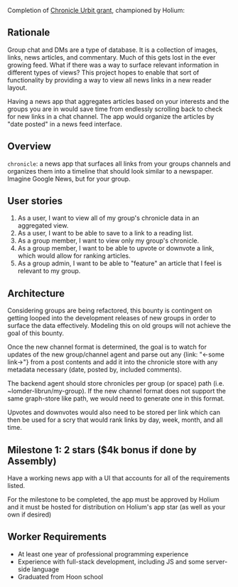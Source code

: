 Completion of [Chronicle Urbit grant](https://web.archive.org/web/20230915115338/https://urbit.org/grants/chronicle), championed by Holium:

## Rationale

Group chat and DMs are a type of database. It is a collection of images, links, news articles, and commentary.
Much of this gets lost in the ever growing feed. What if there was a way to surface relevant information in different
types of views? This project hopes to enable that sort of functionality by providing a way to view all news links in a
new reader layout.

Having a news app that aggregates articles based on your interests and the groups you are in would save time from
endlessly scrolling back to check for new links in a chat channel. The app would organize the articles by
"date posted" in a news feed interface.

## Overview

`chronicle`: a news app that surfaces all links from your groups channels and organizes them into a timeline that should look similar to a newspaper. Imagine Google News, but for your group.

## User stories

1. As a user, I want to view all of my group's chronicle data in an aggregated view.
2. As a user, I want to be able to save to a link to a reading list.
3. As a group member, I want to view only my group's chronicle.
4. As a group member, I want to be able to upvote or downvote a link, which would allow for ranking articles.
5. As a group admin, I want to be able to "feature" an article that I feel is relevant to my group.

## Architecture

Considering groups are being refactored, this bounty is contingent on getting looped into the development releases of new groups in order to surface the data effectively. Modeling this on old groups will not achieve the goal of this bounty.

Once the new channel format is determined, the goal is to watch for updates of the new group/channel agent and parse out any {link: "<-some link->"} from a post contents and add it into the chronicle store with any metadata necessary (date, posted by, included comments).

The backend agent should store chronicles per group (or space) path (i.e. ~lomder-librun/my-group). If the new channel format does not support the same graph-store like path, we would need to generate one in this format.

Upvotes and downvotes would also need to be stored per link which can then be used for a scry that would rank links by day, week, month, and all time.

## Milestone 1: 2 stars ($4k bonus if done by Assembly)

Have a working news app with a UI that accounts for all of the requirements listed.

For the milestone to be completed, the app must be approved by Holium and it must be hosted for distribution on Holium's app star (as well as your own if desired)

## Worker Requirements

- At least one year of professional programming experience
- Experience with full-stack development, including JS and some server-side language
- Graduated from Hoon school
